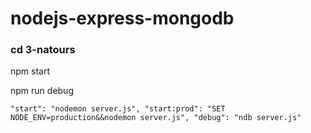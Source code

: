 # nodejs-express-mongodb
### cd 3-natours

   npm start

   npm run debug

  ` "start": "nodemon server.js",
    "start:prod": "SET NODE_ENV=production&&nodemon server.js",
    "debug": "ndb server.js"
  `